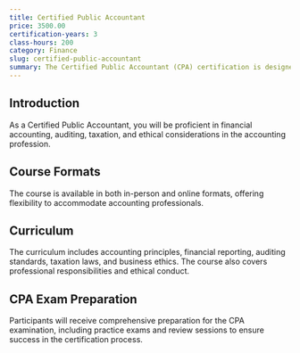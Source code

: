 ```yaml
---
title: Certified Public Accountant
price: 3500.00
certification-years: 3
class-hours: 200
category: Finance
slug: certified-public-accountant
summary: The Certified Public Accountant (CPA) certification is designed for accounting professionals seeking expertise in financial accounting, auditing, taxation, and business ethics. This comprehensive course covers accounting principles, financial reporting, and regulatory compliance. It equips candidates with the skills needed to provide accounting and financial advisory services.
---
```


## Introduction

As a Certified Public Accountant, you will be proficient in financial accounting, auditing, taxation, and ethical considerations in the accounting profession.

## Course Formats

The course is available in both in-person and online formats, offering flexibility to accommodate accounting professionals.

## Curriculum

The curriculum includes accounting principles, financial reporting, auditing standards, taxation laws, and business ethics. The course also covers professional responsibilities and ethical conduct.

## CPA Exam Preparation

Participants will receive comprehensive preparation for the CPA examination, including practice exams and review sessions to ensure success in the certification process.

